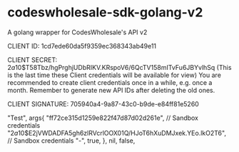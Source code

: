 # codeswholesale-sdk-golang-v2
A golang wrapper for CodesWholesale's API v2

CLIENT ID: 
1cd7ede60da5f9359ec368343ab49e11 

CLIENT SECRET: 
$2a$10$T58Tbz/hgPrghjUDbRIKV.KRspoV6/6QcTV158mITvFu6JBYvlhSq 
(This is the last time these Client credentials will be available for view)
You are recommended to create client credentials once in a while, e.g. once a month. Remember to generate new API IDs after deleting the old ones.

CLIENT SIGNATURE: 
705940a4-9a87-43c0-b9de-e84ff81e5260

"Test",
			args{
				"ff72ce315d1259e822f47d87d02d261e",                             // Sandbox credentials
				"$2a$10$E2jVWDADFA5gh6zlRVcrlOOX01Q/HJoT6hXuDMJxek.YEo.lkO2T6", // Sandbox credentials
				"-",
				true,
			},
			nil,
			false,
